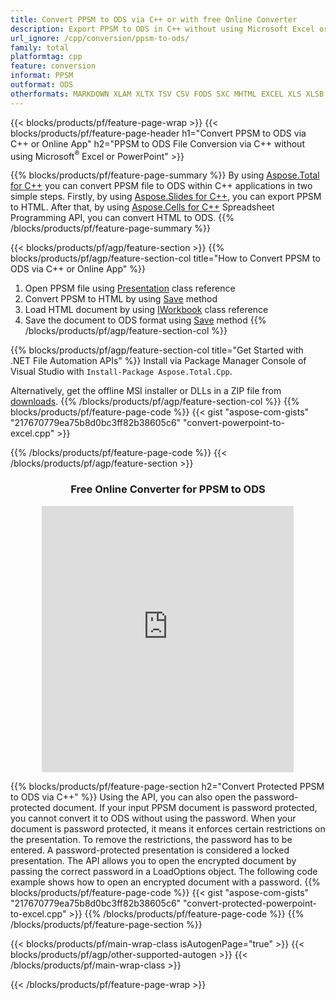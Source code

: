 ```yaml
---
title: Convert PPSM to ODS via C++ or with free Online Converter 
description: Export PPSM to ODS in C++ without using Microsoft Excel or Powerpoint or online. Test free POT to CSV online converter quickly before integrating the code. 
url_ignore: /cpp/conversion/ppsm-to-ods/
family: total
platformtag: cpp
feature: conversion
informat: PPSM
outformat: ODS
otherformats: MARKDOWN XLAM XLTX TSV CSV FODS SXC MHTML EXCEL XLS XLSB XLSX XLTM XLSM XLT DIF DOC DOCX DOCM DOT DOTM DOTX ODT OTT RTF WORD WORDML TEXT FLATOPX
---
```

{{< blocks/products/pf/feature-page-wrap >}}
{{< blocks/products/pf/feature-page-header h1="Convert PPSM to ODS via C++ or Online App" h2="PPSM  to ODS File Conversion via C++ without using Microsoft<sup>&reg;</sup> Excel or PowerPoint" >}}

{{% blocks/products/pf/feature-page-summary %}}
By using [Aspose.Total for C++](https://products.aspose.com/total/cpp/) you can convert PPSM file to ODS within C++ applications in two simple steps. Firstly, by using [Aspose.Slides for C++](https://products.aspose.com/slides/cpp/), you can export PPSM to HTML. After that, by using [Aspose.Cells for C++](https://products.aspose.com/cells/cpp/) Spreadsheet Programming API, you can convert HTML to ODS. 
{{% /blocks/products/pf/feature-page-summary  %}}

{{< blocks/products/pf/agp/feature-section >}}
{{% blocks/products/pf/agp/feature-section-col title="How to Convert PPSM to ODS via C++ or Online App" %}}
1. Open PPSM file using [Presentation](https://reference.aspose.com/slides/cpp/class/aspose.slides.presentation) class reference
2. Convert PPSM to HTML by using [Save](https://reference.aspose.com/slides/cpp/class/aspose.slides.presentation#a06fe2a156063c8c3e5ada2713bb697ba) method
3. Load HTML document by using [IWorkbook](https://reference.aspose.com/cells/cpp/class/aspose.cells.i_workbook) class reference
4. Save the document to ODS format using [Save](https://reference.aspose.com/cells/cpp/class/aspose.cells.i_workbook#a5dc7de23f7ceba76a05dc1d49f51502e) method
{{% /blocks/products/pf/agp/feature-section-col %}}

{{% blocks/products/pf/agp/feature-section-col title="Get Started with .NET File Automation APIs" %}}
Install via Package Manager Console of Visual Studio with ```Install-Package Aspose.Total.Cpp```.

Alternatively, get the offline MSI installer or DLLs in a ZIP file from [downloads](https://releases.aspose.com/total/cpp).
{{% /blocks/products/pf/agp/feature-section-col %}}
{{% blocks/products/pf/feature-page-code %}}
{{< gist "aspose-com-gists" "217670779ea75b8d0bc3ff82b38605c6" "convert-powerpoint-to-excel.cpp" >}}

{{% /blocks/products/pf/feature-page-code %}}
{{< /blocks/products/pf/agp/feature-section >}}
<div class="container-fluid agp-content bg-white aboutfile box-1 vh100 section nopbtm">
<div class=container>
<div class=row>
<div class="demobox tc col-md-12 padding-0" align="center">

<h3>Free Online Converter for PPSM to ODS</h3>

<iframe style="border: none; height: 426px;" scrolling="no" src="https://total-conversion-app-65z5r2lp.qa.k8s.dynabic.com/?to=ods&from=ppsm" id="child-iframe" width="80%"></iframe>

</div></div>
</div></div>

{{% blocks/products/pf/feature-page-section  h2="Convert Protected PPSM to ODS via C++" %}}
Using the API, you can also open the password-protected document. If your input PPSM document is password protected, you cannot convert it to ODS without using the password.  When your document is password protected, it means it enforces certain restrictions on the presentation. To remove the restrictions, the password has to be entered. A password-protected presentation is considered a locked presentation. The API allows you to open the encrypted document by passing the correct password in a LoadOptions object. The following code example shows how to open an encrypted document with a password.
{{% blocks/products/pf/feature-page-code %}}
{{< gist "aspose-com-gists" "217670779ea75b8d0bc3ff82b38605c6" "convert-protected-powerpoint-to-excel.cpp" >}}
{{% /blocks/products/pf/feature-page-code  %}}
{{% /blocks/products/pf/feature-page-section %}}


{{< blocks/products/pf/main-wrap-class isAutogenPage="true" >}}
{{< blocks/products/pf/agp/other-supported-autogen >}}
{{< /blocks/products/pf/main-wrap-class >}}

{{< /blocks/products/pf/feature-page-wrap >}}